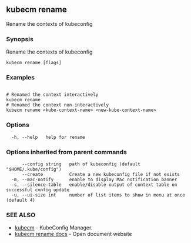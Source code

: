 ## kubecm rename

Rename the contexts of kubeconfig

### Synopsis

Rename the contexts of kubeconfig

```
kubecm rename [flags]
```

### Examples

```

# Renamed the context interactively
kubecm rename
# Renamed the context non-interactively
kubecm rename <kube-context-name> <new-kube-context-name>

```

### Options

```
  -h, --help   help for rename
```

### Options inherited from parent commands

```
      --config string   path of kubeconfig (default "$HOME/.kube/config")
      --create          Create a new kubeconfig file if not exists
  -m, --mac-notify      enable to display Mac notification banner
  -s, --silence-table   enable/disable output of context table on successful config update
  -u, --ui-size int     number of list items to show in menu at once (default 4)
```

### SEE ALSO

* [kubecm](kubecm.md)	 - KubeConfig Manager.
* [kubecm rename docs](kubecm_rename_docs.md)	 - Open document website

